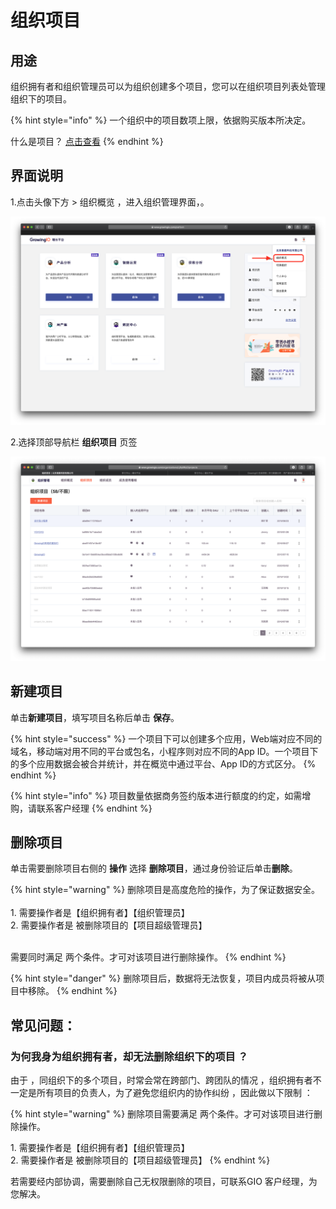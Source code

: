 # 组织项目

## 用途

组织拥有者和组织管理员可以为组织创建多个项目，您可以在组织项目列表处管理组织下的项目。

{% hint style="info" %}
一个组织中的项目数项上限，依据购买版本所决定。

什么是项目？ [点击查看](../projectmange/)
{% endhint %}

## 界面说明

1.点击头像下方 > 组织概览 ，进入组织管理界面，。

![](<../../.gitbook/assets/ying-mu-jie-tu-20200617-xia-wu-7.30.08 (1).png>)

2.选择顶部导航栏 **组织项目** 页签

![](../../.gitbook/assets/ying-mu-jie-tu-20200418-xia-wu-5.21.14.png)

## 新建项目

单击**新建项目**，填写项目名称后单击 **保存**。

{% hint style="success" %}
一个项目下可以创建多个应用，Web端对应不同的域名，移动端对用不同的平台或包名，小程序则对应不同的App ID。一个项目下的多个应用数据会被合并统计，并在概览中通过平台、App ID的方式区分。
{% endhint %}

{% hint style="info" %}
项目数量依据商务签约版本进行额度的约定，如需增购，请联系客户经理
{% endhint %}



## 删除项目

单击需要删除项目右侧的  **操作** 选择 **删除项目**，通过身份验证后单击**删除**。

{% hint style="warning" %}
删除项目是高度危险的操作，为了保证数据安全。\
\
1\.  需要操作者是【组织拥有者】【组织管理员】 \
2\. 需要操作者是  被删除项目的【项目超级管理员】

&#x20;\
需要同时满足 两个条件。才可对该项目进行删除操作。
{% endhint %}

{% hint style="danger" %}
删除项目后，数据将无法恢复，项目内成员将被从项目中移除。
{% endhint %}





## 常见问题：

### 为何我身为组织拥有者，却无法删除组织下的项目 ？

由于 ，同组织下的多个项目，时常会常在跨部门、跨团队的情况 ，组织拥有者不一定是所有项目的负责人，为了避免您组织内的协作纠纷 ，因此做以下限制 ：

{% hint style="warning" %}
删除项目需要满足 两个条件。才可对该项目进行删除操作。

1\.  需要操作者是【组织拥有者】【组织管理员】 \
2\. 需要操作者是  被删除项目的【项目超级管理员】
{% endhint %}

若需要经内部协调，需要删除自己无权限删除的项目，可联系GIO 客户经理，为您解决。

